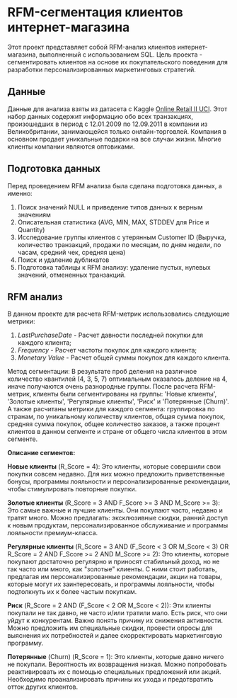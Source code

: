 # RFM-сегментация клиентов интернет-магазина

Этот проект представляет собой RFM-анализ клиентов интернет-магазина, выполненный с использованием SQL. 
Цель проекта - сегментировать клиентов на основе их покупательского поведения для разработки персонализированных маркетинговых стратегий.

## Данные

Данные для анализа взяты из датасета c Kaggle [Online Retail II UCI](https://www.kaggle.com/datasets/mashlyn/online-retail-ii-uci). 
Этот набор данных содержит информацию обо всех транзакциях, произошедших в период с 12.01.2009 по 12.09.2011 в компании из Великобритании, 
занимающейся только онлайн-торговлей. Компания в основном продает уникальные подарки на все случаи жизни. Многие клиенты компании являются оптовиками.

## Подготовка данных

Перед проведением RFM анализа была сделана подготовка данных, а именно:
1. Поиск значений NULL и приведение типов данных к верным значениям 
2. Описательная статистика (AVG, MIN, MAX, STDDEV для Price и Quantity)
3. Исследование группы клиентов с утерянным Customer ID (Выручка, количество транзакций, продажи по месяцам, по дням недели, по часам, средний чек, средняя цена)
4. Поиск и удаление дубликатов
5. Подготовка таблицы к RFM анализу: удаление пустых, нулевых значений, отмененных транзакций.

## RFM анализ

В данном проекте для расчета RFM-метрик использовались следующие метрики:

1. _LastPurchaseDate_ - Расчет давности последней покупки для каждого клиента;
2. _Frequency_ - Расчет частоты покупок для каждого клиента;
3. _Monetary Value_ - Расчет общей суммы покупок для каждого клиента.

Метод сегментации:
В результате проб деления на различное количество квантилей (4, 3, 5, 7) оптимальным оказалось деление на 4, иначе получаются очень разнородные группы. 
После расчета RFM-метрик, клиенты были сегментированы на группы: 'Новые клиенты', 'Золотые клиенты', 'Регулярные клиенты', 'Риск' и 'Потерянные (Churn)'.
А также расчитаны метрики для каждого сегмента: группировка по странам, по уникальному количеству клиентов, общая сумма покупок, средняя сумма покупок, общее количество заказов, а также 
процент клиентов в данном сегменте и стране от общего числа клиентов в этом сегменте. 

**Описание сегментов:** 

**Новые клиенты** (R_Score = 4): Это клиенты, которые совершили свои покупки совсем недавно. 
Для них можно предложить приветственные бонусы, программы лояльности и персонализированные рекомендации, чтобы стимулировать повторные покупки.

**Золотые клиенты** (R_Score = 3 AND F_Score >= 3 AND M_Score >= 3): Это самые важные и лучшие клиенты. Они покупают часто, недавно и тратят много. 
Можно предлагать: эксклюзивные скидки, ранний доступ к новым продуктам, персонализированное обслуживание и программы лояльности премиум-класса.

**Регулярные клиенты** (R_Score = 3 AND (F_Score < 3 OR M_Score < 3) OR R_Score = 2 AND F_Score >= 2 AND M_Score >= 2): 
Это клиенты, которые покупают достаточно регулярно и приносят стабильный доход, но не так часто или много, как "золотые" клиенты. 
С ними стоит работать, предлагая им персонализированные рекомендации, акции на товары, которые могут их заинтересовать, и программы лояльности, чтобы подтолкнуть их к более частым покупкам.

**Риск** (R_Score = 2 AND (F_Score < 2 OR M_Score < 2)): Эти клиенты покупали не так давно, не часто и/или тратили мало. Есть риск, что они уйдут к конкурентам. 
Важно понять причину их снижения активности. Можно предложить им специальные скидки, провести опросы для выяснения их потребностей и далее скорректировать маркетинговую программу.

**Потерянные** (Churn) (R_Score = 1): Это клиенты, которые давно ничего не покупали. Вероятность их возвращения низкая. 
Можно попробовать реактивировать их с помощью специальных предложений или акций. Необходимо проанализировать причины их ухода и предотвратить отток других клиентов.



